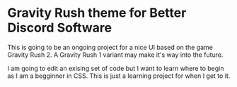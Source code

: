 # Gravity Rush theme for Better Discord Software 
This is going to be an ongoing project for a nice UI based on the game Gravity Rush 2. A Gravity Rush 1 variant may make it's way into the future.


I am going to edit an exising set of code but I want to learn where to begin as I am a begginner in CSS. This is just a learning project for when I get to it.
